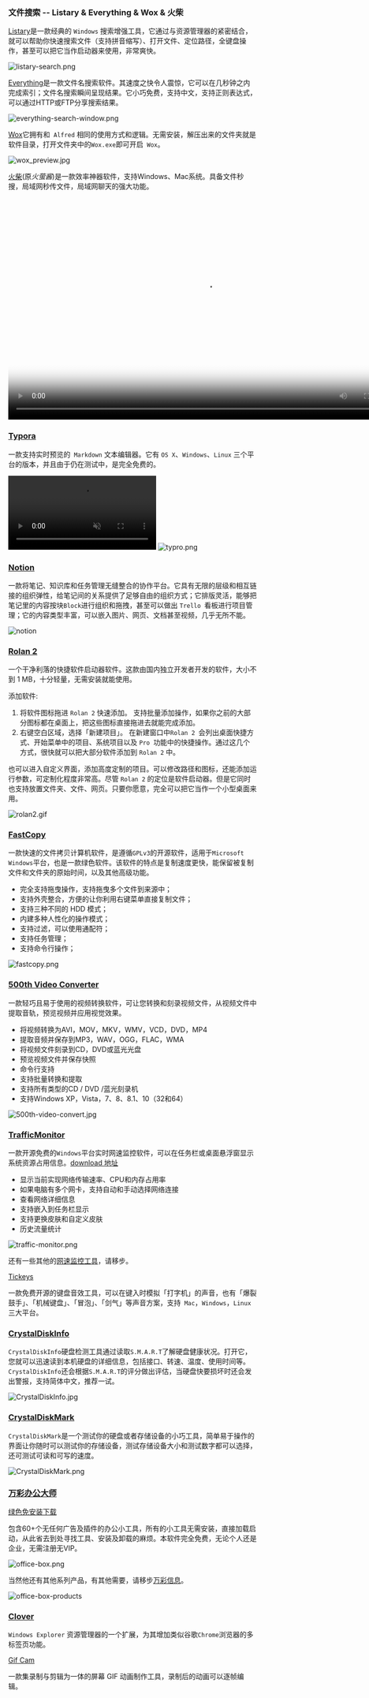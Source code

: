 ### 文件搜索 -- Listary  & Everything & Wox & 火柴

[Listary](https://www.listary.com/)是一款经典的 `Windows` 搜索增强工具，它通过与资源管理器的紧密结合，就可以帮助你快速搜索文件（支持拼音缩写）、打开文件、定位路径，全键盘操作，甚至可以把它当作启动器来使用，非常爽快。

![listary-search.png](./sw/listary-search.png)

[Everything](https://www.voidtools.com/)是一款文件名搜索软件。其速度之快令人震惊，它可以在几秒钟之内完成索引；文件名搜索瞬间呈现结果。它小巧免费，支持中文，支持正则表达式，可以通过HTTP或FTP分享搜索结果。

![everything-search-window.png](./sw/everything-search-window.png)

[Wox](http://www.wox.one/)它拥有和` Alfred` 相同的使用方式和逻辑。无需安装，解压出来的文件夹就是软件目录，打开文件夹中的` Wox.exe `即可开启` Wox`。

![wox_preview.jpg](./sw/wox_preview.jpg)

[火柴](http://huochaipro.com/)(原*火萤酱*)是一款效率神器软件，支持Windows、Mac系统。具备文件秒搜，局域网秒传文件，局域网聊天的强大功能。

<video controls="controls" src="https://skincdn.huoying666.com/jimg/v.mp4" id="v1" width="800" height="450" loop="loop" preload="metadata" poster="https://skincdn.huoying666.com/jimg/video_mask.png" webkit-playsinline="true" playsinline="true"></video>
### [Typora](https://typora.io/)

一款支持实时预览的` Markdown` 文本编辑器。它有 `OS X`、`Windows`、`Linux` 三个平台的版本，并且由于仍在测试中，是完全免费的。

<video muted="muted" preload="preload" loop="loop" style="width=100%;" src="https://typora.io/img/beta.mp4"></video>
![typro.png](./sw/typro.png)

### [Notion](https://www.notion.so/?r=a8b6e24bd86f4597a0b26266f6f8aee9)

一款将笔记、知识库和任务管理无缝整合的协作平台。它具有无限的层级和相互链接的组织弹性，给笔记间的关系提供了足够自由的组织方式；它排版灵活，能够把笔记里的内容按块`Block`进行组织和拖拽，甚至可以做出 `Trello `看板进行项目管理；它的内容类型丰富，可以嵌入图片、网页、文档甚至视频，几乎无所不能。

![notion](./sw/notion.png)

### [Rolan 2](https://getrolan.com/)

一个干净利落的快捷软件启动器软件。这款由国内独立开发者开发的软件，大小不到 1 MB，十分轻量，无需安装就能使用。

添加软件:

1. 将软件图标拖进 `Rolan 2` 快速添加。 支持批量添加操作，如果你之前的大部分图标都在桌面上，把这些图标直接拖进去就能完成添加。
2. 右键空白区域，选择「新建项目」。 在新建窗口中`Rolan 2 `会列出桌面快捷方式、开始菜单中的项目、系统项目以及 `Pro `功能中的快捷操作。通过这几个方式，很快就可以把大部分软件添加到 `Rolan 2` 中。

也可以进入自定义界面，添加高度定制的项目。可以修改路径和图标，还能添加运行参数，可定制化程度非常高。尽管 `Rolan 2` 的定位是软件启动器。但是它同时也支持放置文件夹、文件、网页。只要你愿意，完全可以把它当作一个小型桌面来用。

![rolan2.gif](./sw/rolan2.gif)

### [FastCopy](https://fastcopy.jp/en/)

一款快速的文件拷贝计算机软件，是遵循`GPLv3`的开源软件，适用于`Microsoft Windows`平台，也是一款绿色软件。该软件的特点是复制速度更快，能保留被复制文件和文件夹的原始时间，以及其他高级功能。

- 完全支持拖曳操作，支持拖曳多个文件到来源中；
- 支持外壳整合，方便的让你利用右键菜单直接复制文件；
- 支持三种不同的 HDD 模式；
- 内建多种人性化的操作模式；
- 支持过滤，可以使用通配符；
- 支持任务管理；
- 支持命令行操作；

![fastcopy.png](./sw/fastcopy.png)

### [500th Video Converter](http://www.glorylogic.com/video-converter.html)

一款轻巧且易于使用的视频转换软件，可让您转换和刻录视频文件，从视频文件中提取音轨，预览视频并应用视觉效果。

- 将视频转换为AVI，MOV，MKV，WMV，VCD，DVD，MP4
- 提取音频并保存到MP3，WAV，OGG，FLAC，WMA
- 将视频文件刻录到CD，DVD或蓝光光盘
- 预览视频文件并保存快照
- 命令行支持
- 支持批量转换和提取
- 支持所有类型的CD / DVD /蓝光刻录机
- 支持Windows XP，Vista，7、8、8.1、10（32和64）

![500th-video-convert.jpg](./sw/500th-video-convert.jpg)

### [TrafficMonitor](https://github.com/zhongyang219/TrafficMonitor) 

一款开源免费的`Windows`平台实时网速监控软件，可以在任务栏或桌面悬浮窗显示系统资源占用信息。[download 地址](https://github.com/zhongyang219/TrafficMonitor/releases)

- 显示当前实现网络传输速率、CPU和内存占用率
- 如果电脑有多个网卡，支持自动和手动选择网络连接
- 查看网络详细信息
- 支持嵌入到任务栏显示
- 支持更换皮肤和自定义皮肤
- 历史流量统计

![traffic-monitor.png](./sw/traffic-monitor.png)

还有一些其他的[网速监控工具](https://sspai.com/post/47057)，请移步。

[Tickeys](http://www.yingdev.com/projects/tickeys)

一款免费开源的键盘音效工具，可以在键入时模拟「打字机」的声音，也有「爆裂鼓手」、「机械键盘」、「冒泡」、「剑气」等声音方案，支持` Mac`，`Windows`，`Linux` 三大平台。

### [CrystalDiskInfo](https://crystalmark.info/en/software/crystaldiskinfo/)

`CrystalDiskInfo`硬盘检测工具通过读取`S.M.A.R.T`了解硬盘健康状况。打开它，您就可以迅速读到本机硬盘的详细信息，包括接口、转速、温度、使用时间等。`CrystalDiskInfo`还会根据`S.M.A.R.T`的评分做出评估，当硬盘快要损坏时还会发出警报，支持简体中文，推荐一试。

![CrystalDiskInfo.jpg](./sw/CrystalDiskInfo.jpg)

### [CrystalDiskMark](https://crystalmark.info/en/software/crystaldiskmark/)

`CrystalDiskMark`是一个测试你的硬盘或者存储设备的小巧工具，简单易于操作的界面让你随时可以测试你的存储设备，测试存储设备大小和测试数字都可以选择，还可测试可读和可写的速度。

![CrystalDiskMark.png](./sw/CrystalDiskMark.png)

### [万彩办公大师](http://www.wofficebox.com/)

[绿色免安装下载](http://files.wofficebox.com/officebox/download/OfficeBox%E5%AE%98%E6%96%B9%E7%BB%BF%E8%89%B2%E7%89%88.zip)

包含60+个无任何广告及插件的办公小工具，所有的小工具无需安装，直接加载启动，从此省去到处寻找工具、安装及卸载的麻烦。本软件完全免费，无论个人还是企业，无需注册无VIP。

![office-box.png](./sw/office-box.png)

当然他还有其他系列产品，有其他需要，请移步[万彩信息](http://www.wancaiinfo.com/)。

![office-box-products](./sw/office-box-products.png)

### [Clover ](http://cn.ejie.me/)

`Windows Explorer` 资源管理器的一个扩展，为其增加类似谷歌` Chrome `浏览器的多标签页功能。

[Gif Cam](http://blog.bahraniapps.com/gifcam/)

一款集录制与剪辑为一体的屏幕 GIF 动画制作工具，录制后的动画可以逐帧编辑。

